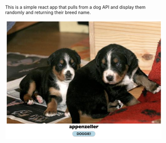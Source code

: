 This is a simple react app that pulls from a dog API and display them randomly and returning their breed name.



![alt text](a.png)

